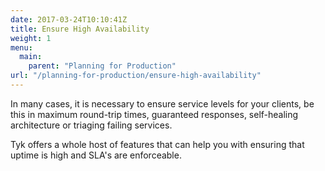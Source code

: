 ```yaml
---
date: 2017-03-24T10:10:41Z
title: Ensure High Availability
weight: 1
menu:
  main:
    parent: "Planning for Production"
url: "/planning-for-production/ensure-high-availability"
---
```


In many cases, it is necessary to ensure service levels for your clients, be this in maximum round-trip times, guaranteed responses, self-healing architecture or triaging failing services.

Tyk offers a whole host of features that can help you with ensuring that uptime is high and SLA's are enforceable.